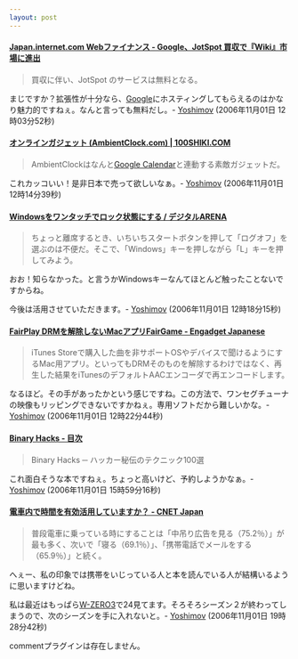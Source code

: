 ```yaml
---
layout: post
---
```

<h4><a href="http://japan.internet.com/finanews/20061101/12.html?rss">Japan.internet.com Webファイナンス - Google、JotSpot 買収で『Wiki』市場に進出</a></h4>
<blockquote><p>買収に伴い、JotSpot のサービスは無料となる。</p>
</blockquote>
<p>まじですか？拡張性が十分なら、<a href="http://www.google.co.jp/">Google</a>にホスティングしてもらえるのはかなり魅力的ですねぇ。なんと言っても無料だし。- <a href="/?page=Yoshimov" class="wikipage">Yoshimov</a> (2006年11月01日 12時03分52秒)</p>
<h4><a href="http://www.100shiki.com/archives/2006/11/_ambientclockcom.html">オンラインガジェット (AmbientClock.com) | 100SHIKI.COM</a></h4>
<blockquote><p>AmbientClockはなんと<a href="http://calendar.google.com">Google Calendar</a>と連動する素敵ガジェットだ。</p>
</blockquote>
<p>これカッコいい！是非日本で売って欲しいなぁ。- <a href="/?page=Yoshimov" class="wikipage">Yoshimov</a> (2006年11月01日 12時14分39秒)</p>
<h4><a href="http://arena.nikkeibp.co.jp/tec/winxp/20061004/119072/?from=RSS">Windowsをワンタッチでロック状態にする / デジタルARENA</a></h4>
<blockquote><p>ちょっと離席するとき、いちいちスタートボタンを押して「ログオフ」を選ぶのは不便だ。そこで、「Windows」キーを押しながら「L」キーを押してみよう。</p>
</blockquote>
<p>おお！知らなかった。と言うかWindowsキーなんてほとんど触ったことないですからね。</p>
<p>今後は活用させていただきます。- <a href="/?page=Yoshimov" class="wikipage">Yoshimov</a> (2006年11月01日 12時18分15秒)</p>
<h4><a href="http://japanese.engadget.com/2006/10/31/fairplay-drm-reencode-fairgame/">FairPlay DRMを解除しないMacアプリFairGame - Engadget Japanese</a></h4>
<blockquote><p>iTunes Storeで購入した曲を非サポートOSやデバイスで聞けるようにするMac用アプリ。といってもDRMそのものを解除するわけではなく、再生した結果をiTunesのデフォルトAACエンコーダで再エンコードします。</p>
</blockquote>
<p>なるほど。その手があったかという感じですね。この方法で、ワンセグチューナの映像もリッピングできないですかねぇ。専用ソフトだから難しいかな。- <a href="/?page=Yoshimov" class="wikipage">Yoshimov</a> (2006年11月01日 12時22分44秒)</p>
<h4><a href="http://0xcc.net/binhacks/toc.html">Binary Hacks - 目次</a></h4>
<blockquote><p>Binary Hacks ─ ハッカー秘伝のテクニック100選</p>
</blockquote>
<p>これ面白そうな本ですねぇ。ちょっと高いけど、予約しようかなぁ。- <a href="/?page=Yoshimov" class="wikipage">Yoshimov</a> (2006年11月01日 15時59分16秒)</p>
<h4><a href="http://japan.cnet.com/news/biz/story/0,2000056020,20296767,00.htm?ref=rss">電車内で時間を有効活用していますか？ - CNET Japan</a></h4>
<blockquote><p>普段電車に乗っている時にすることは「中吊り広告を見る（75.2％）」が最も多く、次いで「寝る（69.1％）」、「携帯電話でメールをする（65.9％）」と続く。</p>
</blockquote>
<p>へぇー、私の印象では携帯をいじっている人と本を読んでいる人が結構いるように思いますけどね。</p>
<p>私は最近はもっぱら<a href="/?page=SHARP+WS003SH" class="wikipage">W-ZERO3</a>で24見てます。そろそろシーズン２が終わってしまうので、次のシーズンを手に入れないと。- <a href="/?page=Yoshimov" class="wikipage">Yoshimov</a> (2006年11月01日 19時28分42秒)</p>
<p><span class="error">commentプラグインは存在しません。</span> </p>
